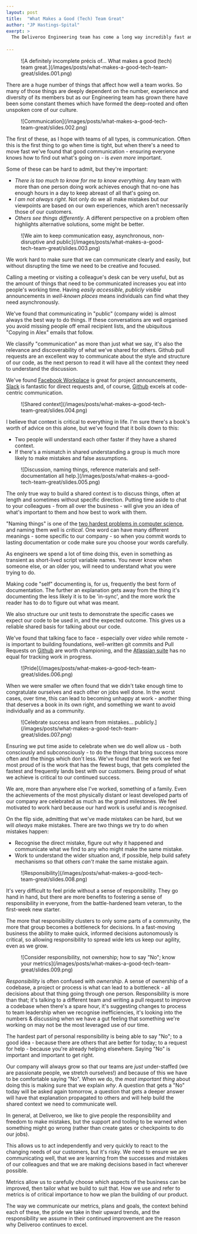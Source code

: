 ```yaml
---
layout: post
title:  "What Makes a Good (Tech) Team Great"
author: "JP Hastings-Spital"
exerpt: >
  The Deliveroo Engineering team has come a long way incredibly fast and is growing even faster. Our Analytics team is undergoing similarly explosive growth, so I thought I'd talk to the newest members of that team and share why we're so proud of our Engineering culture and how it's grown with us. Here's what we spoke about.

---
```


<figure>
![A definitely incomplete précis of… What makes a good (tech) team great.](/images/posts/what-makes-a-good-tech-team-great/slides.001.png)
</figure>

There are a huge number of things that affect how well a team works. So many of those things are deeply dependent on the number, experience and diversity of its members but as our Engineering team has grown there have been some constant themes which have formed the deep-rooted and often unspoken core of our culture.

<figure>
![Communication](/images/posts/what-makes-a-good-tech-team-great/slides.002.png)
</figure>

The first of these, as I hope with teams of all types, is communication. Often this is the first thing to go when time is tight, but when there's a need to move fast we've found that good communication - ensuring everyone knows how to find out what's going on - is _even more_ important.

Some of these can be hard to admit, but they're important:

* _There is too much to know for me to know everything_. Any team with more than one person doing work achieves enough that no-one has enough hours in a day to keep abreast of all that's going on.
* _I am not always right_. Not only do we all make mistakes but our viewpoints are based on our own experiences, which aren't necessarily those of our customers.
* _Others see things differently_. A different perspective on a problem often highlights alternative solutions, some might be better.

<figure>
![We aim to keep communication easy, asynchronous, non-disruptive and public](/images/posts/what-makes-a-good-tech-team-great/slides.003.png)
</figure>

We work hard to make sure that we can communicate clearly and easily, but without disrupting the time we need to be creative and focused.

Calling a meeting or visiting a colleague's desk can be very useful, but as the amount of things that need to be communicated increases you eat into people's working time. Having _easily accessible_, _publicly visible_ announcements in _well-known places_ means individuals can find what they need asynchronously.

We've found that communicating in "public" (company wide) is almost always the best way to do things. If these conversations are well organised you avoid missing people off email recipient lists, and the ubiquitous "Copying in Alex" emails that follow.

We classify "communication" as more than just what we say, it's also the relevance and discoverability of what we've shared for others. Github pull requests are an excellent way to communicate about the style and structure of our code, as the next person to read it will have all the context they need to understand the discussion.

We've found [Facebook Workplace](https://workplace.fb.com/) is great for project announcements, [Slack](https://slack.com) is fantastic for direct requests and, of course, [Github](https://github.com) excels at code-centric communication.

<figure>
![Shared context](/images/posts/what-makes-a-good-tech-team-great/slides.004.png)
</figure>

I believe that context is critical to everything in life. I'm sure there's a book's worth of advice on this alone, but we've found that it boils down to this:

* Two people will understand each other faster if they have a shared context.
* If there's a mismatch in shared understanding a group is much more likely to make mistakes and false assumptions.

<figure>
![Discussion, naming things, reference materials and self-documentation all help.](/images/posts/what-makes-a-good-tech-team-great/slides.005.png)
</figure>

The only true way to build a shared context is to discuss things, often at length and sometimes without specific direction. Putting time aside to chat to your colleagues - from all over the business - will give you an idea of what's important to them and how best to work with them.

"Naming things" is one of the [two hardest problems in computer science](https://twitter.com/codinghorror/status/506010907021828096), and naming them well is _critical_. One word can have many different meanings - some specific to our company - so when you commit words to lasting documentation or code make sure you choose your words carefully.

As engineers we spend a lot of time doing this, even in something as transient as short-lived script variable names. You never know when someone else, or an older you, will need to understand what you were trying to do.

Making code "self" documenting is, for us, frequently the best form of documentation. The further an explanation gets away from the thing it's documenting the less likely it is to be 'in-sync', and the more work the reader has to do to figure out what was meant.

We also structure our unit tests to demonstrate the specific cases we expect our code to be used in, and the expected outcome. This gives us a reliable shared basis for talking about our code.

We've found that talking face to face - especially over _video_ while remote - is important to building foundations, well-written git commits and Pull Requests on [Github](https://github.com) are worth championing, and the [Atlassian suite](https://www.atlassian.com/) has no equal for tracking work in progress.

<figure>
![Pride](/images/posts/what-makes-a-good-tech-team-great/slides.006.png)
</figure>

When we were smaller we often found that we didn't take enough time to congratulate ourselves and each other on jobs well done. In the worst cases, over time, this can lead to becoming unhappy at work - another thing that deserves a book in its own right, and something we want to avoid individually and as a community.

<figure>
![Celebrate success and learn from mistakes… publicly.](/images/posts/what-makes-a-good-tech-team-great/slides.007.png)
</figure>

Ensuring we put time aside to celebrate when we do well allow us - both consciously and subconsciously - to do the things that bring success more often and the things which don't less. We've found that the work we feel most proud of is the work that has the fewest bugs, that gets completed the fastest and frequently lands best with our customers. Being proud of what we achieve is critical to our continued success.

We are, more than anywhere else I've worked, something of a family. Even the achievements of the most physically distant or least developed parts of our company are celebrated as much as the grand milestones. We feel motivated to work hard because our hard work is useful and is _recognised_.

On the flip side, admitting that we've made mistakes can be hard, but we will _always_ make mistakes. There are two things we try to do when mistakes happen:

- Recognise the direct mistake, figure out why it happened and communicate what we find to any who might make the same mistake.
- Work to understand the wider situation and, if possible, help build safety mechanisms so that others _can't_ make the same mistake again.


<figure>
![Responsibility](/images/posts/what-makes-a-good-tech-team-great/slides.008.png)
</figure>

It's very difficult to feel pride without a sense of responsibility. They go hand in hand, but there are more benefits to fostering a sense of responsibility in everyone, from the battle-hardened team veteran, to the first-week new starter.

The more that responsibility clusters to only some parts of a community, the more that group becomes a bottleneck for decisions. In a fast-moving business the ability to make quick, informed decisions autonomously is critical, so allowing responsibility to spread wide lets us keep our agility, even as we grow.

<figure>
![Consider responsibility, not ownership; how to say "No"; know your metrics](/images/posts/what-makes-a-good-tech-team-great/slides.009.png)
</figure>

_Responsibility_ is often confused with _ownership_. A sense of ownership of a codebase, a project or process is what can lead to a bottleneck - all decisions about that thing going through one person. Responsibility is more than that; it's talking to a different team and writing a pull request to improve a codebase when there's a spare hour, it's suggesting changes to process to team leadership when we recognise inefficiencies, it's looking into the numbers & discussing when we have a gut feeling that something we're working on may not be the most leveraged use of our time.

The hardest part of personal responsibility is being able to say "No"; to a good idea - because there are others that are better for today; to a request for help - because you're already helping elsewhere. Saying "No" is important and important to get right.

Our company will always grow so that our teams are _just_ under-staffed (we are passionate people, we stretch ourselves!) and because of this we have to be comfortable saying "No". When we do, the _most important thing_ about doing this is making sure that we explain _why_. A question that gets a "No" today will be asked again tomorrow, a question that gets a deeper answer will have that explanation propagated to others and will help build the shared context we need to communicate well.

In general, at Deliveroo, we like to give people the responsibility and freedom to make mistakes, but the support and tooling to be warned when something might go wrong (rather than create gates or checkpoints to do our jobs).

This allows us to act independently and very quickly to react to the changing needs of our customers, but it's risky. We need to ensure we are communicating well, that we are learning from the successes and mistakes of our colleagues and that we are making decisions based in fact wherever possible.

Metrics allow us to carefully choose which aspects of the business can be improved, then tailor what we build to suit that. How we use and refer to metrics is of critical importance to how we plan the building of our product.

The way we communicate our metrics, plans and goals, the context behind each of these, the pride we take in their upward trends, and the responsibility we assume in their continued improvement are the reason why Deliveroo continues to excel.
